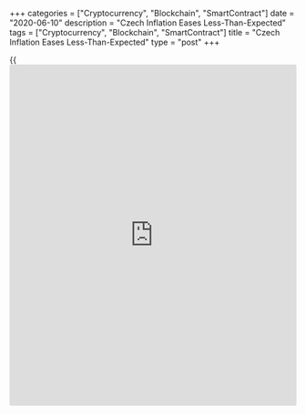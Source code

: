 +++
categories = ["Cryptocurrency", "Blockchain", "SmartContract"]
date = "2020-06-10"
description = "Czech Inflation Eases Less-Than-Expected"
tags = ["Cryptocurrency", "Blockchain", "SmartContract"]
title = "Czech Inflation Eases Less-Than-Expected"
type = "post"
+++

{{<iframe id="large-banner" src="https://www.bounty.group/#slide=24.0" width="100%" height="600" scrolling="no" style="border: 0px solid rgb(216, 221, 230); border-radius: 3px;">}}

The Czech consumer price inflation eased less-than-expected in May, data
from the Czech Statistical Office showed on Wednesday.

The consumer price index rose 2.9 percent year-on-year in May, after a
3.2 percent increase in April. Economists had expected a 2.6 percent
rise.

Prices for food and non-alcoholic beverages grew 6.3 percent annually in
May. Prices of alcoholic beverages and tobacco, and housing, water,
energy, fuel increased by 5.8 percent and 3.2 percent, respectively.

Meanwhile, prices in the post and telecommunication group declined by
4.1 percent and transport cost fell 3.9 percent.

On a monthly basis, consumer prices rose 0.4 percent in May. Economists
had expected a 0.1 percent increase.

Separate data from the statistical office showed that the import prices
rose 0.7 percent annually in April, after a 0.3 percent decline in
March.

Export prices grew 3.1 percent on a yearly basis in April, following a
1.1 percent increase in the previous month.

On a monthly basis, import prices rose 1.7 percent in April and export
prices increased 2.2 percent.

For comments and feedback [contact](https://www.playgroundfx.com/contact/): editorial@rtt[news](https://www.letsplayfx.com/blog/forex-news-website/).com

[Economic News][1]

 **What parts of the world are seeing the best (and worst) economic
performances lately? Click[here][2] to check out our [Econ Scorecard][2]
and find out! See up-to-the-moment [ranking](https://www.playgroundfx.com/blog/crypto-exchange-ranking/)s for the best and worst
performers in [GDP][3], [unemployment rate][4], [inflation][5] and much
more.**

   1. www.rtt[news](https://www.letsplayfx.com/blog/forex-news-website/).com/Content/EconomicNews.aspx
   2. www.rtt[news](https://www.letsplayfx.com/blog/forex-news-website/).com/economic-scorecard/world-rank/PPI/highest-performance.aspx
   3. www.rtt[news](https://www.letsplayfx.com/blog/forex-news-website/).com/economic-scorecard/world-rank/GDP/highest-performance.aspx
   4. www.rtt[news](https://www.letsplayfx.com/blog/forex-news-website/).com/economic-scorecard/world-rank/unemployment-rate/lowest-performance.aspx
   5. www.rtt[news](https://www.letsplayfx.com/blog/forex-news-website/).com/economic-scorecard/world-rank/CPI/highest-performance.aspx